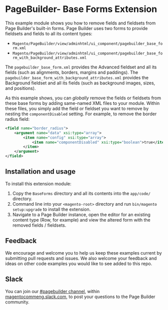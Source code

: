 # PageBuilder- Base Forms Extension

This example module shows you how to remove fields and fieldsets from Page Builder's built-in forms. Page Builder uses two forms to provide fieldsets and fields to all its content types:

*  `Magento/PageBuilder/view/adminhtml/ui_component/pagebuilder_base_form.xml`
*  `Magento/PageBuilder/view/adminhtml/ui_component/pagebuilder_base_form_with_background_attributes.xml`

The `pagebuilder_base_form.xml` provides the Advanced fieldset and all its fields (such as alignments, borders, margins and paddings).
The `pagebuilder_base_form_with_background_attributes.xml` provides the Background fieldset and all its fields (such as background images, sizes, and positions).

As this example shows, you can _globally_ remove the fields or fieldsets from these base forms by adding same-named XML files to your module. Within these files, you simply add the field or fieldset you want to remove by nesting the `componentDisabled` setting. For example, to remove the border radius field:

```xml
<field name="border_radius">
    <argument name="data" xsi:type="array">
        <item name="config" xsi:type="array">
            <item name="componentDisabled" xsi:type="boolean">true</item>
        </item>
    </argument>
</field>
```

## Installation and usage

To install this extension module:

1. Copy the `BaseForms` directory and all its contents into the `app/code/` directory.
2. Command line into your `<magento-root>` directory and run `bin/magento setup:upgrade` to install the extension.
3. Navigate to a Page Builder instance, open the editor for an existing content type (Row, for example) and view the altered form with the removed fields / fieldsets.

## Feedback

We encourage and welcome you to help us keep these examples current by submitting pull requests and issues.
We also welcome your feedback and ideas on other code examples you would like to see added to this repo.

## Slack
You can join our [#pagebuilder channel](https://magentocommeng.slack.com/messages/CHB455HPF), within [magentocommeng.slack.com](https://magentocommeng.slack.com/), to post your questions to the Page Builder community.
